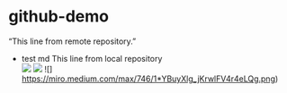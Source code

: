 # github-demo
“This line from remote repository.”
* test md
This line from local repository  
![](https://i.ytimg.com/vi/U7mPqycQ0tQ/maxresdefault.jpg)
![](https://gyazo.com/eb5c5741b6a9a16c692170a41a49c858.png)
![] https://miro.medium.com/max/746/1*YBuyXlg_jKrwlFV4r4eLQg.png)


